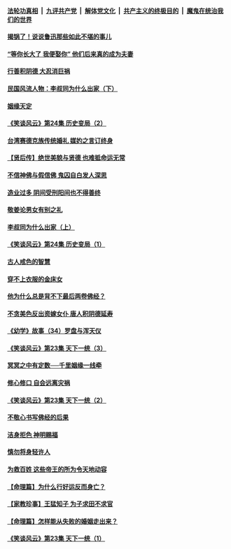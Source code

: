 ####  [法轮功真相](../../../../basic/blob/master/README.md?t=08200913) &nbsp;|&nbsp; [九评共产党](../../../../9ping.md/blob/master/README.md?t=08200913) &nbsp;|&nbsp; [解体党文化](../../../../jtdwh.md/blob/master/README.md?t=08200913)  &nbsp;|&nbsp; [共产主义的终极目的](../../../../gczydzjmd.md/blob/master/README.md?t=08200913) &nbsp;|&nbsp; [魔鬼在统治我们的世界](../../../../mgztzwmdsj.md/blob/master/README.md?t=08200913) 

#### [揭锅了！说说鲁迅那些如此不堪的事儿](../pages/prog647/a102647672.md?t=08200913) 

#### [“等你长大了 我便娶你” 他们后来真的成为夫妻](../pages/prog647/a102647657.md?t=08200913) 

#### [行善积阴德 大忍消巨祸](../pages/prog647/a102647644.md?t=08200913) 

#### [民国风流人物：李叔同为什么出家（下）](../pages/prog647/a102647636.md?t=08200913) 

#### [姻缘天定](../pages/prog647/a102646895.md?t=08200913) 

#### [《笑谈风云》第24集 历史变局（2）](../pages/prog647/a102646879.md?t=08200913) 

#### [台湾赛德克族传统婚礼 媒妁之言订终身](../pages/prog647/a102646649.md?t=08200913) 

#### [【贤后传】绝世美貌与贤德 也难抵命运无常](../pages/prog647/a102646047.md?t=08200913) 

#### [不信神佛与假信佛 鬼囚自白发人深思](../pages/prog647/a102646033.md?t=08200913) 

#### [造业过多 阴间受刑阳间也不得善终](../pages/prog647/a102646010.md?t=08200913) 

#### [敬姜论男女有别之礼](../pages/prog647/a102645258.md?t=08200913) 

#### [李叔同为什么出家（上）](../pages/prog647/a102645242.md?t=08200913) 

#### [《笑谈风云》第24集 历史变局（1）](../pages/prog647/a102645211.md?t=08200913) 

#### [古人戒色的智慧](../pages/prog647/a102644639.md?t=08200913) 

#### [穿不上衣服的金床女](../pages/prog647/a102644620.md?t=08200913) 

#### [他为什么总是背不下最后两卷佛经？](../pages/prog647/a102644587.md?t=08200913) 

#### [不贪美色反出资嫁女仆 唐人积阴德延寿](../pages/prog647/a102643957.md?t=08200913) 

#### [《幼学》故事（34）罗盘与浑天仪](../pages/prog647/a102643951.md?t=08200913) 

#### [《笑谈风云》第23集 天下一统（3）](../pages/prog647/a102643937.md?t=08200913) 

#### [冥冥之中有定数──千里姻缘一线牵](../pages/prog647/a102643074.md?t=08200913) 

#### [修心修口 自会远离灾祸](../pages/prog647/a102643036.md?t=08200913) 

#### [《笑谈风云》第23集 天下一统（2）](../pages/prog647/a102643014.md?t=08200913) 

#### [不敬心书写佛经的后果](../pages/prog647/a102642368.md?t=08200913) 

#### [洁身拒色 神明赐福](../pages/prog647/a102642363.md?t=08200913) 

#### [慎勿将身轻许人](../pages/prog647/a102642222.md?t=08200913) 

#### [为救百姓 这些帝王的所为令天地动容](../pages/prog647/a102642052.md?t=08200913) 

#### [【命理篇】为什么行好运反而身亡？](../pages/prog647/a102641592.md?t=08200913) 

#### [【家教珍事】王猛知子 为子求田不求官](../pages/prog647/a102641580.md?t=08200913) 

#### [【命理篇】怎样能从失败的婚姻走出来？](../pages/prog647/a102640802.md?t=08200913) 

#### [《笑谈风云》第23集 天下一统（1）](../pages/prog647/a102640791.md?t=08200913) 

